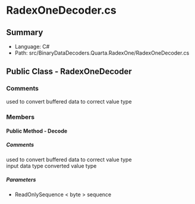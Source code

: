 ﻿# RadexOneDecoder.cs

## Summary

* Language: C#
* Path: src/BinaryDataDecoders.Quarta.RadexOne/RadexOneDecoder.cs

## Public Class - RadexOneDecoder

### Comments

 <summary>
 used to convert buffered data to correct value type
 </summary>

### Members

#### Public Method - Decode

##### Comments

 <summary>
 used to convert buffered data to correct value type
 </summary>
 <paramname="sequence">input data type</param>
 <returns>converted value type</returns>

#####  Parameters

 - ReadOnlySequence < byte > sequence 

